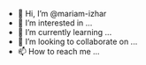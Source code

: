 - 👋 Hi, I’m @mariam-izhar
- 👀 I’m interested in ...
- 🌱 I’m currently learning ...
- 💞️ I’m looking to collaborate on ...
- 📫 How to reach me ...

<!---
mariam-izhar/mariam-izhar is a ✨ special ✨ repository because its `README.md` (this file) appears on your GitHub profile.
You can click the Preview link to take a look at your changes.
--->
